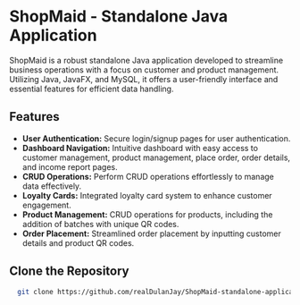 # ShopMaid - Standalone Java Application

ShopMaid is a robust standalone Java application developed to streamline business operations with a focus on customer and product management. Utilizing Java, JavaFX, and MySQL, it offers a user-friendly interface and essential features for efficient data handling.

## Features

- **User Authentication:** Secure login/signup pages for user authentication.
- **Dashboard Navigation:** Intuitive dashboard with easy access to customer management, product management, place order, order details, and income report pages.
- **CRUD Operations:** Perform CRUD operations effortlessly to manage data effectively.
- **Loyalty Cards:** Integrated loyalty card system to enhance customer engagement.
- **Product Management:** CRUD operations for products, including the addition of batches with unique QR codes.
- **Order Placement:** Streamlined order placement by inputting customer details and product QR codes.

## Clone the Repository

 ```bash
   git clone https://github.com/realDulanJay/ShopMaid-standalone-application.git

